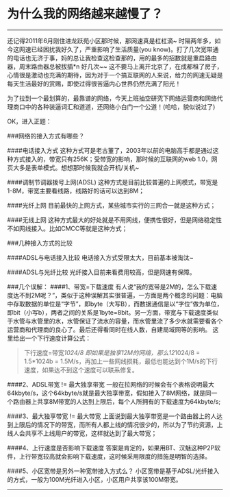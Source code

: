 为什么我的网络越来越慢了？
===
-----------
还记得2011年6月刚住进龙跃苑小区那时候，那网速真是杠杠滴~
时隔两年多，如今这网速已经困扰我好久了，严重影响了生活质量(you know)。打了几次宽带通的电话也无济于事，妈的总让我检查这检查那的，用的最多的招数就是重启路由器，周末路由器总被拔插*n 好几次~~
这不要马上离开北京了，在成都租了房子，心情很是激动也充满的期待，因为对于一个搞互联网的人来说，给力的网速无疑是每天生活最好的赏赐，即使过得很苦逼内心世界仍然充满了阳光！

为了拉到一个最划算的，最靠谱的网络，今天上班抽空研究下网络运营商和网络代理商口中的各种装逼词汇和道道，还网络小白门一个公道！(哈哈，貌似说过了)

OK，进入正题：

###网络的接入方式有哪些？

####电话接入方式
这种方式可是老古董了，2003年以前的电脑高手都是通过这种方式接入的，带宽只有256K；受带宽的影响，那时候的互联网的web 1.0，网页大多是表单模式。想想那时候我就会开机/关机~

####调制节调器拨号上网(ADSL)
这种方式是目前比较普遍的上网模式，带宽是1-8M，带宽主要看线路，线路好的话可以达到8M；

####光纤上网
目前最快的上网方式，某些城市实行的三网合一就是这种方式；

####无线上网
这种方式最大的好处就是不用网线，便携性很好，但是网络稳定性不如网线接入。比如CMCC等就是这种方式；

###几种接入方式的比较

####ADSL与电话接入比较
电话接入方式受限太大，目前基本被淘汰~

####ADSL与光纤比较
光纤接入目前来看费用较高，但是网速有保障。

###几个误解：
####1、带宽=下载速度
有人说“我的宽带是2M的，怎么下载速度达不到2M呢？”，类似于这种误解其实很普遍，一方面是两个概念的问题：电脑中存取数据的单位是“字节”，即byte（大写B），而数据通信是以“字位”做为单位，即bit（小写b），两者之间的关系是1byte=8bit。另一方面，带宽与下载速度类似于水管与水管里的水，水管保证了流水的容量，而水管里流了多少水就需要看各个运营商和代理商的良心了。最后还得看同时在线人数，自建局域网等的影响。
这里给出一个下行速度计算公式：
>下行速度=带宽*1024/8
即如果是独享12M的网络，那么12*1024/8 = 1.5*1024b = 1.5M/s，再加上一些网线损耗，最低也能达到个1M/s的下行速度，如果达不到这个速度可以联系修复。

####2、ADSL带宽 != 最大独享带宽
一般在拉网络的时候会有个表格说明最大64kbyte/s，这个64kbyte/s就是最大独享带宽，假如接入了8M网络，就是同一个路由器上共享8M带宽的人达到上限后，每个人所拥有的下载速度为64kbyte/s;

####3、最大独享带宽 != 最大带宽
上面说到最大独享带宽是一个路由器上的人达到上限后的情况下的带宽，而所有人都上线的情况很少的，所以为了节约资源，上线人会共享不上线用户的带宽，这样就达到了最大带宽；

####4、上行速度是否影响下载速度
答案是肯定的，如果用BT、汉魅这种P2P软件，上行带宽较高就会影响下载速度，这时候采用限度的措施是明智的选择。

####5、小区宽带是另外一种宽带接入方式么？
小区宽带是基于ADSL/光纤接入的方式，一般为100M光纤进入小区，小区用户共享该100M带宽。

-----------